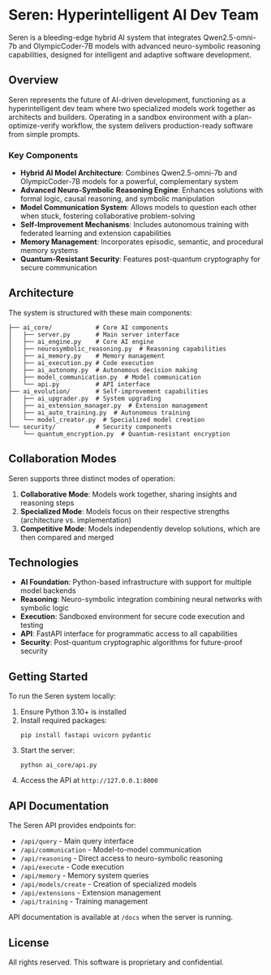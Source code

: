 # Seren: Hyperintelligent AI Dev Team

Seren is a bleeding-edge hybrid AI system that integrates Qwen2.5-omni-7b and OlympicCoder-7B models with advanced neuro-symbolic reasoning capabilities, designed for intelligent and adaptive software development.

## Overview

Seren represents the future of AI-driven development, functioning as a hyperintelligent dev team where two specialized models work together as architects and builders. Operating in a sandbox environment with a plan-optimize-verify workflow, the system delivers production-ready software from simple prompts.

### Key Components

- **Hybrid AI Model Architecture**: Combines Qwen2.5-omni-7b and OlympicCoder-7B models for a powerful, complementary system
- **Advanced Neuro-Symbolic Reasoning Engine**: Enhances solutions with formal logic, causal reasoning, and symbolic manipulation
- **Model Communication System**: Allows models to question each other when stuck, fostering collaborative problem-solving
- **Self-Improvement Mechanisms**: Includes autonomous training with federated learning and extension capabilities
- **Memory Management**: Incorporates episodic, semantic, and procedural memory systems
- **Quantum-Resistant Security**: Features post-quantum cryptography for secure communication

## Architecture

The system is structured with these main components:

```
├── ai_core/            # Core AI components
│   ├── server.py       # Main server interface
│   ├── ai_engine.py    # Core AI engine
│   ├── neurosymbolic_reasoning.py  # Reasoning capabilities
│   ├── ai_memory.py    # Memory management
│   ├── ai_execution.py # Code execution
│   ├── ai_autonomy.py  # Autonomous decision making
│   ├── model_communication.py  # Model communication
│   └── api.py          # API interface
├── ai_evolution/       # Self-improvement capabilities
│   ├── ai_upgrader.py  # System upgrading
│   ├── ai_extension_manager.py  # Extension management
│   ├── ai_auto_training.py  # Autonomous training
│   └── model_creator.py  # Specialized model creation
└── security/           # Security components
    └── quantum_encryption.py  # Quantum-resistant encryption
```

## Collaboration Modes

Seren supports three distinct modes of operation:

1. **Collaborative Mode**: Models work together, sharing insights and reasoning steps
2. **Specialized Mode**: Models focus on their respective strengths (architecture vs. implementation)
3. **Competitive Mode**: Models independently develop solutions, which are then compared and merged

## Technologies

- **AI Foundation**: Python-based infrastructure with support for multiple model backends
- **Reasoning**: Neuro-symbolic integration combining neural networks with symbolic logic
- **Execution**: Sandboxed environment for secure code execution and testing
- **API**: FastAPI interface for programmatic access to all capabilities
- **Security**: Post-quantum cryptographic algorithms for future-proof security

## Getting Started

To run the Seren system locally:

1. Ensure Python 3.10+ is installed
2. Install required packages:
   ```
   pip install fastapi uvicorn pydantic
   ```
3. Start the server:
   ```
   python ai_core/api.py
   ```
4. Access the API at `http://127.0.0.1:8000`

## API Documentation

The Seren API provides endpoints for:

- `/api/query` - Main query interface
- `/api/communication` - Model-to-model communication
- `/api/reasoning` - Direct access to neuro-symbolic reasoning
- `/api/execute` - Code execution
- `/api/memory` - Memory system queries
- `/api/models/create` - Creation of specialized models
- `/api/extensions` - Extension management
- `/api/training` - Training management

API documentation is available at `/docs` when the server is running.

## License

All rights reserved. This software is proprietary and confidential.